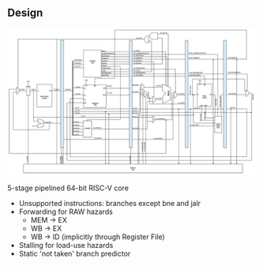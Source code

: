 
## Design

![64-bit RISC-V Core design](./assets/RISCV_25_10_23.png)

5-stage pipelined 64-bit RISC-V core
- Unsupported instructions: branches except bne and jalr
- Forwarding for RAW hazards
    - MEM   -> EX
    - WB    -> EX
    - WB    -> ID (implicitly through Register File)
- Stalling for load-use hazards
- Static 'not taken' branch predictor

